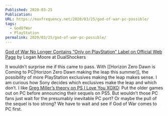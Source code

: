 ```yaml
---
Published: 2020-03-25
Publication: 
URL: https://maxfrequency.net/2020/03/25/god-of-war-pc-possible/
tags:
  - GodOfWar
  - PlayStation
permalink: 2020/03/25/god-of-war-pc-possible/
---
```

[God of War No Longer Contains “Only on PlayStation” Label on Official Web Page](https://www.dualshockers.com/god-of-war-pc-ps4-only-on-playstation/) by Logan Moore at DualShockers

It wouldn’t surprise me if this came to pass. With [[Horizon Zero Dawn is Coming to PC|Horizon Zero Dawn making the leap this summer]], the possibility of more PlayStation exclusives making the leap makes sense. I am curious how Sony decides which exclusives make the leap and which don’t. I like [Greg Miller’s theory on PS I Love You XOXO](https://overcast.fm/+HTm4Jm75U): Put the older games out on PC before announcing their sequels on PS5. But wouldn’t those PC fans just wait for the presumably inevitable PC port? Or maybe the pull of the sequel is too strong? We have to wait and see if God of War comes to PC first.